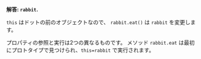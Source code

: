 **解答: `rabbit`.**

`this` はドットの前のオブジェクトなので、 `rabbit.eat()` は `rabbit` を変更します。

プロパティの参照と実行は2つの異なるものです。
メソッド `rabbit.eat` は最初にプロトタイプで見つけられ、`this=rabbit` で実行されます。
